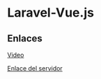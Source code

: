 # Laravel-Vue.js

## Enlaces
[Video](https://youtu.be/kR5_v2aPHLQ)

[Enlace del servidor](http://t2colegio.herokuapp.com/)
